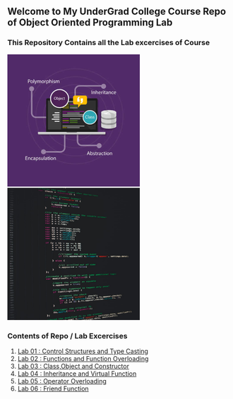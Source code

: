 ## Welcome to My UnderGrad College Course Repo of Object Oriented Programming Lab
### This Repository Contains all the Lab excercises of Course

<p float="left">
  <img src="https://github.com/ronak-suthar/Object-Oriented-Programming/blob/master/Images/oops.jpg" width="300" />
  <img src="https://github.com/ronak-suthar/Object-Oriented-Programming/blob/master/Images/pc_img_unsplash.jpg" height = 300" width="300" /> 
</p> 

### Contents of Repo / Lab Excercises

1. [Lab 01 : Control Structures and Type Casting](https://github.com/ronak-suthar/Object-Oriented-Programming/tree/master/Lab_01)
2. [Lab 02 : Functions and Function Overloading](https://github.com/ronak-suthar/Object-Oriented-Programming/tree/master/Lab_02)
3. [Lab 03 : Class,Object and Constructor](https://github.com/ronak-suthar/Object-Oriented-Programming/tree/master/Lab_03)
4. [Lab 04 : Inheritance and Virtual Function](https://github.com/ronak-suthar/Object-Oriented-Programming/tree/master/Lab_04)
5. [Lab 05 : Operator Overloading](https://github.com/ronak-suthar/Object-Oriented-Programming/tree/master/Lab_05)
6. [Lab 06 : Friend Function](https://github.com/ronak-suthar/Object-Oriented-Programming/tree/master/Lab_06)